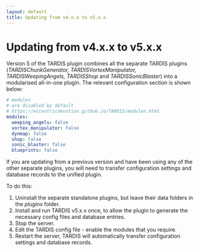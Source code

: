 ```yaml
---
layout: default
title: Updating from v4.x.x to v5.x.x
---
```


# Updating from v4.x.x to v5.x.x

Version 5 of the TARDIS plugin combines all the separate TARDIS plugins (_TARDISChunkGenerator, TARDISVortexManipulator,
TARDISWeepingAngels, TARDISShop_ and _TARDISSonicBlaster_) into a modularised all-in-one plugin. The relevant configuration section is shown below:

```yaml
# modules
# are disabled by default
# https://eccentricdevotion.github.io/TARDIS/modules.html
modules:
  weeping_angels: false
  vortex_manipulator: false
  dynmap: false
  shop: false
  sonic_blaster: false
  blueprints: false
```

If you are updating from a previous version and have been using any of the other separate plugins,
you will need to transfer configuration settings and database records to the unified plugin.

To do this:

1. Uninstall the separate standalone plugins, but leave their data folders in the _plugins_ folder.
2. Install and run TARDIS v5.x.x once, to allow the plugin to generate the necessary config files and database entries.
3. Stop the server.
4. Edit the TARDIS config file - enable the modules that you require.
5. Restart the server, TARDIS will automatically transfer configuration settings and database records.
